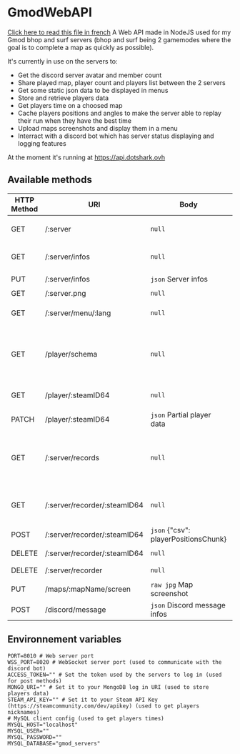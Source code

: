 # GmodWebAPI
[Click here to read this file in french](https://github.com/DotShark/GmodWebAPI/blob/main/README_FR.md)
A Web API made in NodeJS used for my Gmod bhop and surf servers (bhop and surf being 2 gamemodes where the goal is to complete a map as quickly as possible).

It's currently in use on the servers to:
- Get the discord server avatar and member count
- Share played map, player count and players list between the 2 servers
- Get some static json data to be displayed in menus
- Store and retrieve players data
- Get players time on a choosed map
- Cache players positions and angles to make the server able to replay their run when they have the best time
- Upload maps screenshots and display them in a menu
- Interract with a discord bot which has server status displaying and logging features

At the moment it's running at https://api.dotshark.ovh

## Available methods
| HTTP Method | URI | Body | Response |
| ----------- | --- | ---- | -------- |
| GET | /:server | `null` | `text` Available methods |
| GET | /:server/infos | `null` | `json` Server infos |
| PUT | /:server/infos | `json` Server infos | `HTTP Status` |
| GET | /:server.png | `null` | `png` | Server icon |
| GET | /:server/menu/:lang | `null` | `json` Menu data |
| GET | /player/schema | `null` | `json` Database schema for a player document |
| GET | /player/:steamID64 | `null` | `json` Player data |
| PATCH | /player/:steamID64 | `json` Partial player data | `HTTP Status` |
| GET | /:server/records | `null` | `json` Get times done on the choosed server |
| GET | /:server/recorder/:steamID64 | `null`| `csv` Table of all the player pos |
| POST | /:server/recorder/:steamID64 | `json` {"csv": playerPositionsChunk} | `HTTP Status` |
| DELETE | /:server/recorder/:steamID64 | `null` | `HTTP Status` |
| DELETE | /:server/recorder | `null` | `HTTP Status` |
| PUT | /maps/:mapName/screen | `raw jpg` Map screenshot | `HTTP Status` |
| POST | /discord/message | `json` Discord message infos | `HTTP Status` |

## Environnement variables
```
PORT=8010 # Web server port
WSS_PORT=8020 # WebSocket server port (used to communicate with the discord bot)
ACCESS_TOKEN="" # Set the token used by the servers to log in (used for post methods)
MONGO_URI="" # Set it to your MongoDB log in URI (used to store players data)
STEAM_API_KEY="" # Set it to your Steam API Key (https://steamcommunity.com/dev/apikey) (used to get players nicknames)
# MySQL client config (used to get players times)
MYSQL_HOST="localhost"
MYSQL_USER=""
MYSQL_PASSWORD=""
MYSQL_DATABASE="gmod_servers"
```
